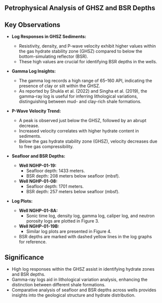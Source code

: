 
## Petrophysical Analysis of GHSZ and BSR Depths

## Key Observations

- **Log Responses in GHSZ Sediments:**  
  - Resistivity, density, and P-wave velocity exhibit higher values within the gas hydrate stability zone (GHSZ) compared to below the bottom-simulating reflector (BSR).  
  - These high values are crucial for identifying BSR depths in the wells.

- **Gamma Log Insights:**  
  - The gamma log records a high range of 65–160 API, indicating the presence of clay or silt within the GHSZ.  
  - As reported by Shukla et al. (2022) and Singha et al. (2019), the gamma-ray log is useful for inferring lithological variations, distinguishing between mud- and clay-rich shale formations.

- **P-Wave Velocity Trend:**  
  - A peak is observed just below the GHSZ, followed by an abrupt decrease.
  - Increased velocity correlates with higher hydrate content in sediments.
  - Below the gas hydrate stability zone (GHSZ), velocity decreases due to free gas compressibility.

- **Seafloor and BSR Depths:**  
  - **Well NGHP-01-19:**  
    - Seafloor depth: 1433 meters.  
    - BSR depth: 208 meters below seafloor (mbsf).  
  - **Well NGHP-01-08:**  
    - Seafloor depth: 1701 meters.  
    - BSR depth: 257 meters below seafloor (mbsf).  

- **Log Plots:**  
  - **Well NGHP-01-8A:**  
    - Sonic time log, density log, gamma log, caliper log, and neutron porosity logs are plotted in Figure 3.  
  - **Well NGHP-01-19B:**  
    - Similar log plots are presented in Figure 4.  
  - BSR depths are marked with dashed yellow lines in the log graphs for reference.

## Significance

- High log responses within the GHSZ assist in identifying hydrate zones and BSR depths.  
- Gamma-ray logs aid in lithological variation analysis, enhancing the distinction between different shale formations.  
- Comparative analysis of seafloor and BSR depths across wells provides insights into the geological structure and hydrate distribution.

